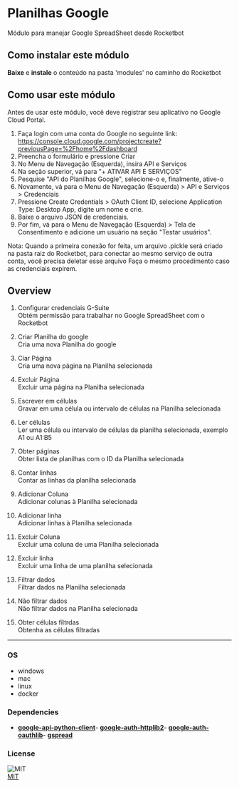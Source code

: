 



# Planilhas Google
  
Módulo para manejar Google SpreadSheet desde Rocketbot  

## Como instalar este módulo
  
__Baixe__ e __instale__ o conteúdo na pasta 'modules' no caminho do Rocketbot  

## Como usar este módulo

Antes de usar este módulo, você deve registrar seu aplicativo no Google Cloud Portal.

1. Faça login com uma conta do Google no seguinte link: https://console.cloud.google.com/projectcreate?previousPage=%2Fhome%2Fdashboard
2. Preencha o formulário e pressione Criar
3. No Menu de Navegação (Esquerda), insira API e Serviços
4. Na seção superior, vá para "+ ATIVAR API E SERVIÇOS"
5. Pesquise "API do Planilhas Google", selecione-o e, finalmente, ative-o
6. Novamente, vá para o Menu de Navegação (Esquerda) > API e Serviços > Credenciais
7. Pressione Create Credentials > OAuth Client ID, selecione Application Type: Desktop App, digite um nome e crie.
8. Baixe o arquivo JSON de credenciais.
9. Por fim, vá para o Menu de Navegação (Esquerda) > Tela de Consentimento e adicione um usuário na seção "Testar usuários".

Nota: Quando a primeira conexão for feita, um arquivo .pickle será criado na pasta raiz do Rocketbot, para conectar ao mesmo serviço de outra conta, você precisa deletar
esse arquivo Faça o mesmo procedimento caso as credenciais expirem.

## Overview

1. Configurar credenciais G-Suite  
Obtém permissão para trabalhar no Google SpreadSheet com o Rocketbot

2. Criar Planilha do google  
Cria uma nova Planilha do google

3. Ciar Página  
Cria uma nova página na Planilha selecionada

4. Excluir Página  
Excluir uma página na Planilha selecionada

5. Escrever em células  
Gravar em uma célula ou intervalo de células na Planilha selecionada

6. Ler células  
Ler uma célula ou intervalo de células da planilha selecionada, exemplo A1 ou A1:B5

7. Obter páginas  
Obter lista de planilhas com o ID da Planilha selecionada

8. Contar linhas  
Contar as linhas da planilha selecionada

9. Adicionar Coluna  
Adicionar colunas à Planilha selecionada

10. Adicionar linha  
Adicionar linhas à Planilha selecionada

11. Excluir Coluna  
Excluir uma coluna de uma Planilha selecionada

12. Excluir linha  
Excluir uma linha de uma planilha selecionada

13. Filtrar dados  
Filtrar dados na Planilha selecionada

14. Não filtrar dados  
Não filtrar dados na Planilha selecionada

15. Obter células filtrdas  
Obtenha as células filtradas  




----
### OS

- windows
- mac
- linux
- docker

### Dependencies
- [**google-api-python-client**](https://pypi.org/project/google-api-python-client/)- [**google-auth-httplib2**](https://pypi.org/project/google-auth-httplib2/)- [**google-auth-oauthlib**](https://pypi.org/project/google-auth-oauthlib/)- [**gspread**](https://pypi.org/project/gspread/)
### License
  
![MIT](https://camo.githubusercontent.com/107590fac8cbd65071396bb4d04040f76cde5bde/687474703a2f2f696d672e736869656c64732e696f2f3a6c6963656e73652d6d69742d626c75652e7376673f7374796c653d666c61742d737175617265)  
[MIT](http://opensource.org/licenses/mit-license.ph)